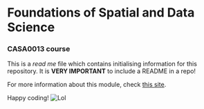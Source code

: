 # Foundations of Spatial and Data Science
### CASA0013 course
This is a _read me_ file which contains initialising information for this repository.
It is **VERY IMPORTANT** to include a README in a repo!

For more information about this module, check [this site](https://github.com/jreades/fsds/).


Happy coding! ![Lol](https://i.pinimg.com/originals/50/3d/fb/503dfb61dc3ebcf78bd953a8fb2b38e8.jpg)
